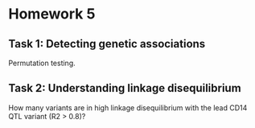 # Homework 5

## Task 1: Detecting genetic associations
Permutation testing.

## Task 2: Understanding linkage disequilibrium
How many variants are in high linkage disequilibrium with the lead CD14 QTL variant (R2 > 0.8)?


<!--stackedit_data:
eyJoaXN0b3J5IjpbLTIwMDcwOTU1ODNdfQ==
-->